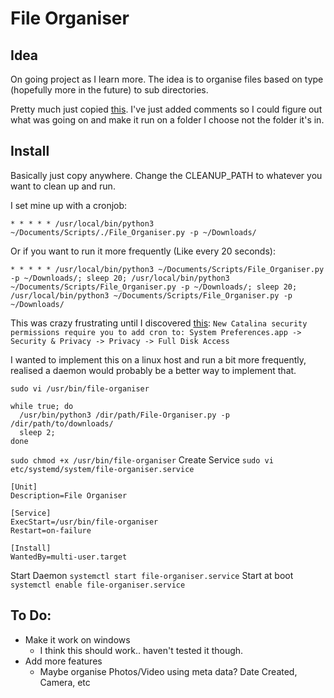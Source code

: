 # File Organiser

## Idea

On going project as I learn more. The idea is to organise files based on type (hopefully more in the future) to sub directories.

Pretty much just copied [this](https://dev.to/sahilrajput/create-your-own-file-organiser-in-python-507i). I've just added comments so I could figure out what was going on and make it run on a folder I choose not the folder it's in.

## Install

Basically just copy anywhere. Change the CLEANUP_PATH to whatever you want to clean up and run.

I set mine up with a cronjob:

```
* * * * * /usr/local/bin/python3 ~/Documents/Scripts/./File_Organiser.py -p ~/Downloads/
```
Or if you want to run it more frequently (Like every 20 seconds):
```
* * * * * /usr/local/bin/python3 ~/Documents/Scripts/File_Organiser.py -p ~/Downloads/; sleep 20; /usr/local/bin/python3 ~/Documents/Scripts/File_Organiser.py -p ~/Downloads/; sleep 20; /usr/local/bin/python3 ~/Documents/Scripts/File_Organiser.py -p ~/Downloads/
```
This was crazy frustrating until I discovered [this](https://dccxi.com/posts/crontab-not-working-catalina/):
`
New Catalina security permissions require you to add cron to:
System Preferences.app -> Security & Privacy -> Privacy -> Full Disk Access
`

I wanted to implement this on a linux host and run a bit more frequently, realised a daemon would probably be a better way to implement that.

`sudo vi /usr/bin/file-organiser`
```
while true; do
  /usr/bin/python3 /dir/path/File-Organiser.py -p /dir/path/to/downloads/
  sleep 2;
done
```
`sudo chmod +x /usr/bin/file-organiser`
Create Service
`sudo vi etc/systemd/system/file-organiser.service`
```
[Unit]
Description=File Organiser

[Service]
ExecStart=/usr/bin/file-organiser
Restart=on-failure

[Install]
WantedBy=multi-user.target
```

Start Daemon
`systemctl start file-organiser.service`
Start at boot
`systemctl enable file-organiser.service`

## To Do:
- Make it work on windows
  - I think this should work.. haven't tested it though.
- Add more features
  - Maybe organise Photos/Video using meta data?
    Date Created, Camera, etc
